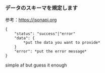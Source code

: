 ### データのスキーマを規定します
参考：https://jsonapi.org

```
{
    "status": "success"|"error"
    "data": {
        *put the data you want to provide*
    }
    "error": *put the error message*
}
```

simple af but guess it enough